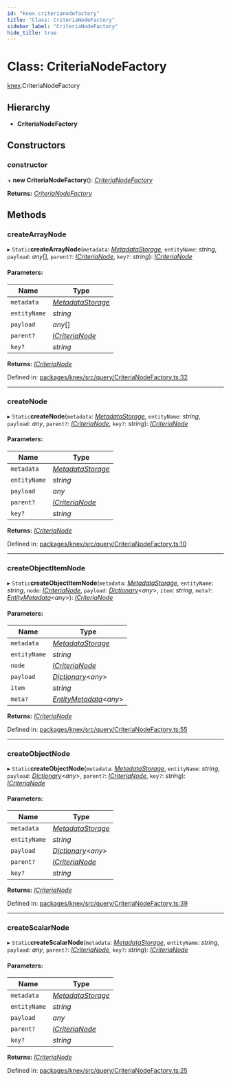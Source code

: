 ```yaml
---
id: "knex.criterianodefactory"
title: "Class: CriteriaNodeFactory"
sidebar_label: "CriteriaNodeFactory"
hide_title: true
---
```


# Class: CriteriaNodeFactory

[knex](../modules/knex.md).CriteriaNodeFactory

## Hierarchy

* **CriteriaNodeFactory**

## Constructors

### constructor

\+ **new CriteriaNodeFactory**(): [*CriteriaNodeFactory*](knex.criterianodefactory.md)

**Returns:** [*CriteriaNodeFactory*](knex.criterianodefactory.md)

## Methods

### createArrayNode

▸ `Static`**createArrayNode**(`metadata`: [*MetadataStorage*](core.metadatastorage.md), `entityName`: *string*, `payload`: *any*[], `parent?`: [*ICriteriaNode*](../interfaces/knex.icriterianode.md), `key?`: *string*): [*ICriteriaNode*](../interfaces/knex.icriterianode.md)

#### Parameters:

Name | Type |
------ | ------ |
`metadata` | [*MetadataStorage*](core.metadatastorage.md) |
`entityName` | *string* |
`payload` | *any*[] |
`parent?` | [*ICriteriaNode*](../interfaces/knex.icriterianode.md) |
`key?` | *string* |

**Returns:** [*ICriteriaNode*](../interfaces/knex.icriterianode.md)

Defined in: [packages/knex/src/query/CriteriaNodeFactory.ts:32](https://github.com/mikro-orm/mikro-orm/blob/969d4229bd/packages/knex/src/query/CriteriaNodeFactory.ts#L32)

___

### createNode

▸ `Static`**createNode**(`metadata`: [*MetadataStorage*](core.metadatastorage.md), `entityName`: *string*, `payload`: *any*, `parent?`: [*ICriteriaNode*](../interfaces/knex.icriterianode.md), `key?`: *string*): [*ICriteriaNode*](../interfaces/knex.icriterianode.md)

#### Parameters:

Name | Type |
------ | ------ |
`metadata` | [*MetadataStorage*](core.metadatastorage.md) |
`entityName` | *string* |
`payload` | *any* |
`parent?` | [*ICriteriaNode*](../interfaces/knex.icriterianode.md) |
`key?` | *string* |

**Returns:** [*ICriteriaNode*](../interfaces/knex.icriterianode.md)

Defined in: [packages/knex/src/query/CriteriaNodeFactory.ts:10](https://github.com/mikro-orm/mikro-orm/blob/969d4229bd/packages/knex/src/query/CriteriaNodeFactory.ts#L10)

___

### createObjectItemNode

▸ `Static`**createObjectItemNode**(`metadata`: [*MetadataStorage*](core.metadatastorage.md), `entityName`: *string*, `node`: [*ICriteriaNode*](../interfaces/knex.icriterianode.md), `payload`: [*Dictionary*](../modules/core.md#dictionary)<*any*\>, `item`: *string*, `meta?`: [*EntityMetadata*](core.entitymetadata.md)<*any*\>): [*ICriteriaNode*](../interfaces/knex.icriterianode.md)

#### Parameters:

Name | Type |
------ | ------ |
`metadata` | [*MetadataStorage*](core.metadatastorage.md) |
`entityName` | *string* |
`node` | [*ICriteriaNode*](../interfaces/knex.icriterianode.md) |
`payload` | [*Dictionary*](../modules/core.md#dictionary)<*any*\> |
`item` | *string* |
`meta?` | [*EntityMetadata*](core.entitymetadata.md)<*any*\> |

**Returns:** [*ICriteriaNode*](../interfaces/knex.icriterianode.md)

Defined in: [packages/knex/src/query/CriteriaNodeFactory.ts:55](https://github.com/mikro-orm/mikro-orm/blob/969d4229bd/packages/knex/src/query/CriteriaNodeFactory.ts#L55)

___

### createObjectNode

▸ `Static`**createObjectNode**(`metadata`: [*MetadataStorage*](core.metadatastorage.md), `entityName`: *string*, `payload`: [*Dictionary*](../modules/core.md#dictionary)<*any*\>, `parent?`: [*ICriteriaNode*](../interfaces/knex.icriterianode.md), `key?`: *string*): [*ICriteriaNode*](../interfaces/knex.icriterianode.md)

#### Parameters:

Name | Type |
------ | ------ |
`metadata` | [*MetadataStorage*](core.metadatastorage.md) |
`entityName` | *string* |
`payload` | [*Dictionary*](../modules/core.md#dictionary)<*any*\> |
`parent?` | [*ICriteriaNode*](../interfaces/knex.icriterianode.md) |
`key?` | *string* |

**Returns:** [*ICriteriaNode*](../interfaces/knex.icriterianode.md)

Defined in: [packages/knex/src/query/CriteriaNodeFactory.ts:39](https://github.com/mikro-orm/mikro-orm/blob/969d4229bd/packages/knex/src/query/CriteriaNodeFactory.ts#L39)

___

### createScalarNode

▸ `Static`**createScalarNode**(`metadata`: [*MetadataStorage*](core.metadatastorage.md), `entityName`: *string*, `payload`: *any*, `parent?`: [*ICriteriaNode*](../interfaces/knex.icriterianode.md), `key?`: *string*): [*ICriteriaNode*](../interfaces/knex.icriterianode.md)

#### Parameters:

Name | Type |
------ | ------ |
`metadata` | [*MetadataStorage*](core.metadatastorage.md) |
`entityName` | *string* |
`payload` | *any* |
`parent?` | [*ICriteriaNode*](../interfaces/knex.icriterianode.md) |
`key?` | *string* |

**Returns:** [*ICriteriaNode*](../interfaces/knex.icriterianode.md)

Defined in: [packages/knex/src/query/CriteriaNodeFactory.ts:25](https://github.com/mikro-orm/mikro-orm/blob/969d4229bd/packages/knex/src/query/CriteriaNodeFactory.ts#L25)
